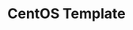 ---
lang: fr
layout: doc
redirect_from:
- /fr/doc/templates/centos/
redirect_to: https://github.com/Qubes-Community/Contents/blob/master/docs/os/centos.md
ref: 81
title: CentOS Template
---